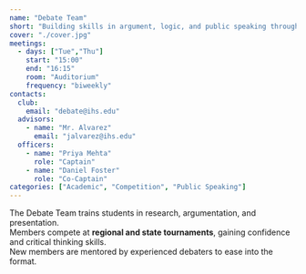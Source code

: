 ```yaml
---
name: "Debate Team"
short: "Building skills in argument, logic, and public speaking through competitive debate."
cover: "./cover.jpg"
meetings:
  - days: ["Tue","Thu"]
    start: "15:00"
    end: "16:15"
    room: "Auditorium"
    frequency: "biweekly"
contacts:
  club:
    email: "debate@ihs.edu"
  advisors:
    - name: "Mr. Alvarez"
      email: "jalvarez@ihs.edu"
  officers:
    - name: "Priya Mehta"
      role: "Captain"
    - name: "Daniel Foster"
      role: "Co-Captain"
categories: ["Academic", "Competition", "Public Speaking"]
---
```


The Debate Team trains students in research, argumentation, and presentation.  
Members compete at **regional and state tournaments**, gaining confidence and critical thinking skills.  
New members are mentored by experienced debaters to ease into the format.
